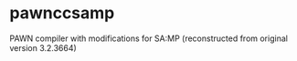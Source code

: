 pawnccsamp
==========

PAWN compiler with modifications for SA:MP (reconstructed from original version 3.2.3664)
